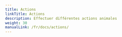 ```yaml
---
title: Actions
linkTitle: Actions
description: Effectuer différentes actions animales
weight: 30
manualLink: /fr/docs/actions/
---
```

<script>
  window.location.href = "/fr/docs/actions/";
</script>
